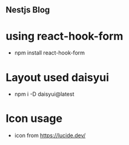 ## Nestjs Blog

# using react-hook-form

- npm install react-hook-form

# Layout used daisyui

- npm i -D daisyui@latest

# Icon usage

- icon from https://lucide.dev/
